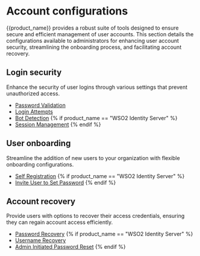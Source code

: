 # Account configurations

{{product_name}} provides a robust suite of tools designed to ensure secure and efficient management of user accounts. This section details the configurations available to administrators for enhancing user account security, streamlining the onboarding process, and facilitating account recovery.

## Login security
Enhance the security of user logins through various settings that prevent unauthorized access.

- [Password Validation]({{base_path}}/guides/account-configurations/login-security/password-validation/)
- [Login Attempts]({{base_path}}/guides/account-configurations/login-security/login-attempts/)
- [Bot Detection]({{base_path}}/guides/account-configurations/login-security/bot-detection/)
{% if product_name == "WSO2 Identity Server" %}
- [Session Management]({{base_path}}/guides/account-configurations/login-security/session-management/)
{% endif %}

## User onboarding
Streamline the addition of new users to your organization with flexible onboarding configurations.

- [Self Registration]({{base_path}}/guides/account-configurations/user-onboarding/self-registration/)
{% if product_name == "WSO2 Identity Server" %}
- [Invite User to Set Password]({{base_path}}/guides/account-configurations/user-onboarding/invite-user-to-set-password/)
{% endif %}

## Account recovery
Provide users with options to recover their access credentials, ensuring they can regain account access efficiently.

- [Password Recovery]({{base_path}}/guides/account-configurations/account-recovery/password-recovery/)
{% if product_name == "WSO2 Identity Server" %}
- [Username Recovery]({{base_path}}/guides/account-configurations/account-recovery/username-recovery/)
- [Admin Initiated Password Reset]({{base_path}}/guides/account-configurations/account-recovery/admin-initiated-password-reset/)
{% endif %}